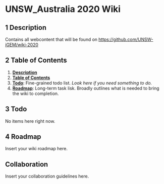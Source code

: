 # UNSW_Australia 2020 Wiki

## 1 Description

Contains all webcontent that will be found on https://github.com/UNSW-iGEM/wiki-2020

## 2 Table of Contents

1. [**Description**](#1-description)
2. [**Table of Contents**](#2-table-of-contents)
3. [**Todo**](#3-todo): Fine-grained todo list. _Look here if you need something to do._
4. [**Roadmap**](#4-roadmap): Long-term task lisk. Broadly outlines what is needed to bring the wiki to completion.

## 3 Todo

No items here right now.

## 4 Roadmap

Insert your wiki roadmap here.

## Collaboration

Insert your collaboration guidelines here.